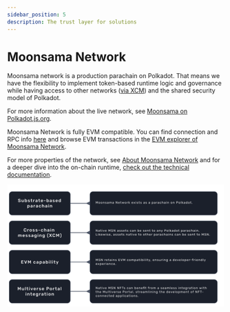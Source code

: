 ```yaml
---
sidebar_position: 5
description: The trust layer for solutions
---
```


# Moonsama Network

Moonsama network is a production parachain on Polkadot. That means we have the flexibility to implement
token-based runtime logic and governance while having access to other networks 
([via XCM](/docs/category/xcm)) and the shared security model of Polkadot.

For more information about the live network, see 
[Moonsama on Polkadot.js.org](https://polkadot.js.org/apps/?rpc=wss%3A%2F%2Frpc.moonsama.com%2Fws#/explorer).

Moonsama Network is fully EVM compatible. You can find connection and RPC info
[here](https://chainlist.org/?search=2199) 
and browse EVM transactions in the [EVM explorer of Moonsama Network](https://explorer.moonsama.com).

For more properties of the network, see [About Moonsama Network](/docs/moonsama-network/About) 
and for a deeper dive into the on-chain runtime, [check out the technical documentation](/docs/category/moonsama-network/).

![moonsama-network](img/moonsama-network.png)
